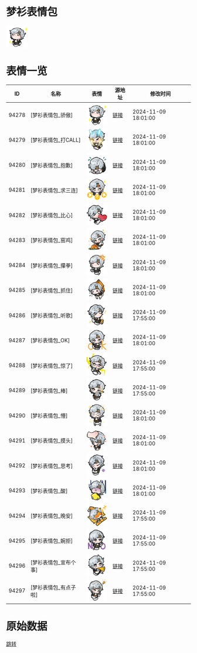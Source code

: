 # 梦衫表情包

<img src="./cover.png" height="60" alt="cover" />

# 表情一览

|ID|名称|表情|源地址|修改时间|
|----|----|----|----|----|
|94278|[梦衫表情包_骄傲]|<img src="./pic/094278_%5B梦衫表情包_骄傲%5D.png" height="60" alt="骄傲"/>|[链接](https://i0.hdslb.com/bfs/garb/4562eee3c7aaf1ce3e75e2715115cfd594a192f4.png)|2024-11-09 18:01:00|
|94279|[梦衫表情包_打CALL]|<img src="./pic/094279_%5B梦衫表情包_打CALL%5D.png" height="60" alt="打CALL"/>|[链接](https://i0.hdslb.com/bfs/garb/b8efb3d112edff8af2365af7dcc3adf743087e16.png)|2024-11-09 18:01:00|
|94280|[梦衫表情包_抱歉]|<img src="./pic/094280_%5B梦衫表情包_抱歉%5D.png" height="60" alt="抱歉"/>|[链接](https://i0.hdslb.com/bfs/garb/3649db3c8aa13887f40382a75dc480cb255237fe.png)|2024-11-09 18:01:00|
|94281|[梦衫表情包_求三连]|<img src="./pic/094281_%5B梦衫表情包_求三连%5D.png" height="60" alt="求三连"/>|[链接](https://i0.hdslb.com/bfs/garb/5be6370eb42a562a0c57526409d856bae9009479.png)|2024-11-09 18:01:00|
|94282|[梦衫表情包_比心]|<img src="./pic/094282_%5B梦衫表情包_比心%5D.png" height="60" alt="比心"/>|[链接](https://i0.hdslb.com/bfs/garb/d8b9bcd6d8299121f5512b6378b8e331d57acc78.png)|2024-11-09 18:01:00|
|94283|[梦衫表情包_窑鸡]|<img src="./pic/094283_%5B梦衫表情包_窑鸡%5D.png" height="60" alt="窑鸡"/>|[链接](https://i0.hdslb.com/bfs/garb/9285fb44c75a0b13eecf97883dfa72fc8081db58.png)|2024-11-09 18:01:00|
|94284|[梦衫表情包_攥拳]|<img src="./pic/094284_%5B梦衫表情包_攥拳%5D.png" height="60" alt="攥拳"/>|[链接](https://i0.hdslb.com/bfs/garb/21e2510cab7371ec49143ddf72ef7048f43cb2b2.png)|2024-11-09 18:01:00|
|94285|[梦衫表情包_抓住]|<img src="./pic/094285_%5B梦衫表情包_抓住%5D.png" height="60" alt="抓住"/>|[链接](https://i0.hdslb.com/bfs/garb/8132ba510a57ce049ffdad8726a83099b8b70c8d.png)|2024-11-09 18:01:00|
|94286|[梦衫表情包_听歌]|<img src="./pic/094286_%5B梦衫表情包_听歌%5D.png" height="60" alt="听歌"/>|[链接](https://i0.hdslb.com/bfs/garb/222f528864828fe17dcb5d9295ba3c8c7aab1642.png)|2024-11-09 17:55:00|
|94287|[梦衫表情包_OK]|<img src="./pic/094287_%5B梦衫表情包_OK%5D.png" height="60" alt="OK"/>|[链接](https://i0.hdslb.com/bfs/garb/13412d0a850784d9b43e5bfaadc24db43487aad7.png)|2024-11-09 18:01:00|
|94288|[梦衫表情包_惊了]|<img src="./pic/094288_%5B梦衫表情包_惊了%5D.png" height="60" alt="惊了"/>|[链接](https://i0.hdslb.com/bfs/garb/624e70f8a63ec2bbbe0ffe2297cb9fda26817c36.png)|2024-11-09 17:55:00|
|94289|[梦衫表情包_棒]|<img src="./pic/094289_%5B梦衫表情包_棒%5D.png" height="60" alt="棒"/>|[链接](https://i0.hdslb.com/bfs/garb/517149c2b4e53f361f52e1752efffffed8744ca9.png)|2024-11-09 17:55:00|
|94290|[梦衫表情包_懵]|<img src="./pic/094290_%5B梦衫表情包_懵%5D.png" height="60" alt="懵"/>|[链接](https://i0.hdslb.com/bfs/garb/dd32f4493d1aae1dc12df9666adccd720cc05864.png)|2024-11-09 18:01:00|
|94291|[梦衫表情包_摸头]|<img src="./pic/094291_%5B梦衫表情包_摸头%5D.png" height="60" alt="摸头"/>|[链接](https://i0.hdslb.com/bfs/garb/741e592c53e11cafa39655150e01e7685720030e.png)|2024-11-09 18:01:00|
|94292|[梦衫表情包_思考]|<img src="./pic/094292_%5B梦衫表情包_思考%5D.png" height="60" alt="思考"/>|[链接](https://i0.hdslb.com/bfs/garb/8459723c1c4febb44d71341a89770ec05f2b4aa5.png)|2024-11-09 18:01:00|
|94293|[梦衫表情包_酸]|<img src="./pic/094293_%5B梦衫表情包_酸%5D.png" height="60" alt="酸"/>|[链接](https://i0.hdslb.com/bfs/garb/26d8f5b08ef0fe54987f472ab7db07f0a0594d89.png)|2024-11-09 18:01:00|
|94294|[梦衫表情包_晚安]|<img src="./pic/094294_%5B梦衫表情包_晚安%5D.png" height="60" alt="晚安"/>|[链接](https://i0.hdslb.com/bfs/garb/7322fcfa52accb4ce5f816087e449db98930770f.png)|2024-11-09 17:55:00|
|94295|[梦衫表情包_婉拒]|<img src="./pic/094295_%5B梦衫表情包_婉拒%5D.png" height="60" alt="婉拒"/>|[链接](https://i0.hdslb.com/bfs/garb/0a4e157fc1771218a6f95d91e979149a1429b41c.png)|2024-11-09 17:55:00|
|94296|[梦衫表情包_宣布个事]|<img src="./pic/094296_%5B梦衫表情包_宣布个事%5D.png" height="60" alt="宣布个事"/>|[链接](https://i0.hdslb.com/bfs/garb/0e7bbf39df9971d38eb33eb81105dae1d4d91444.png)|2024-11-09 17:55:00|
|94297|[梦衫表情包_有点子啦]|<img src="./pic/094297_%5B梦衫表情包_有点子啦%5D.png" height="60" alt="有点子啦"/>|[链接](https://i0.hdslb.com/bfs/garb/44e32348fc749e72d7cf5135fab2d1c0eb1a19bd.png)|2024-11-09 17:55:00|

# 原始数据

[跳转](./raw.json)

